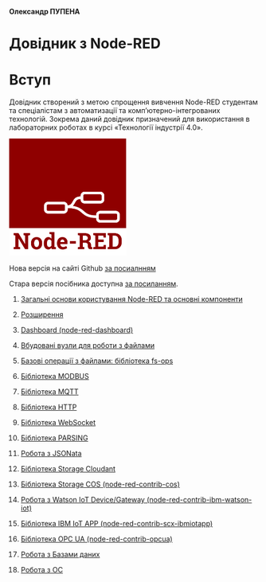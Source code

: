 **Олександр ПУПЕНА**

# Довідник з Node-RED

# Вступ

Довідник створений з метою спрощення вивчення Node-RED студентам та спеціалістам з автоматизації та комп’ютерно-інтегрованих технологій. Зокрема даний довідник призначений для використання в лабораторних роботах в курсі «Технології індустрії 4.0». 

![pic](media/node-red-icon.png)

Нова версія на сайті Github [за посиалнням](https://pupenasan.github.io/NodeREDGuidUKR/)

Стара версія посібника доступна [за посиланням](https://drive.google.com/file/d/1tbhv1j-tiUGpIlAO4kWlInCRXJh0ZIqf/view?fbclid=IwAR2yP3egoT_Eie6nvtTQbZZDSVUyID3o-nmGTGHfgICvN8QZ4BDITM9X97U).

1. [Загальні основи користування Node-RED та основні компоненти](base) 

2. [Розширення](extention) 

3. [Dashboard (node-red-dashboard)](Dashboard) 

4. [Вбудовані вузли для роботи з файлами](files) 

5. [Базові операції з файлами: бібліотека fs-ops](fs_ops) 

6. [Бібліотека MODBUS](modbus)

7. [Бібліотека MQTT](mqtt)

8. [Бібліотека HTTP](http)

9. [Бібліотека WebSocket](websocket)

10. [Бібліотека PARSING](parsing)

11. [Робота з JSONata](jsonata)

12. [Бібліотека Storage Cloudant](storage_cloudant)

13. [Бібліотека Storage COS (node-red-contrib-cos)](storage_cos)

14. [Робота з Watson IoT Device/Gateway (node-red-contrib-ibm-watson-iot)](watson_iot_device_gateway)

15. [Бібліотека IBM IoT APP (node-red-contrib-scx-ibmiotapp)](ibm_iot_app)

16. [Бібліотека OPC UA (node-red-contrib-opcua)](opcua)

17. [Робота з Базами даних](dbase) 

18. [Робота з ОС](systems)

    
